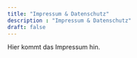 ```yaml
---
title: "Impressum & Datenschutz"
description : "Impressum & Datenschutz"
draft: false
---
```


Hier kommt das Impressum hin.
